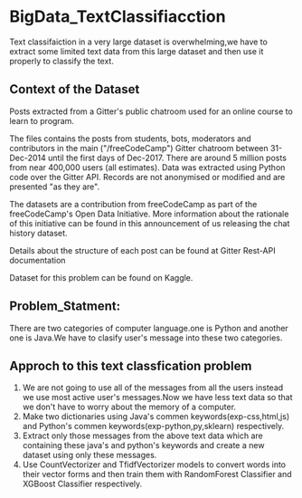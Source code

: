 # BigData_TextClassifiacction
Text classifaiction in a very large dataset is overwhelming,we have to extract some limited text data from this large dataset and then use it properly to classify the text.

## Context of the Dataset
Posts extracted from a Gitter's public chatroom used for an online course to learn to program.

The files contains the posts from students, bots, moderators and contributors in the main ("/freeCodeCamp") Gitter chatroom between 31-Dec-2014 until the first days of Dec-2017. There are around 5 million posts from near 400,000 users (all estimates). Data was extracted using Python code over the Gitter API. Records are not anonymised or modified and are presented "as they are".

The datasets are a contribution from freeCodeCamp as part of the freeCodeCamp's Open Data Initiative. More information about the rationale of this initiative can be found in this announcement of us releasing the chat history dataset.

Details about the structure of each post can be found at Gitter Rest-API documentation

Dataset for this problem can be found on Kaggle.

## Problem_Statment:
There are two categories of computer language.one is Python and another one is Java.We have to clasify user's message into these two categories.

## Approch to this text classfication problem
1. We are not going to use all of the messages from all the users instead we use most active user's messages.Now we have less text data so that we don't have to worry about the memory of a computer.
2. Make two dictionaries using Java's commen keywords(exp-css,html,js) and Python's commen keywords(exp-python,py,sklearn) respectively.
3. Extract only those messages from the above text data which are containing these java's and python's keywords and create a new dataset using only these messages.
4. Use CountVectorizer and TfidfVectorizer models to convert words into their vector forms and then train them with RandomForest Classifier and XGBoost Classifier respectively.

